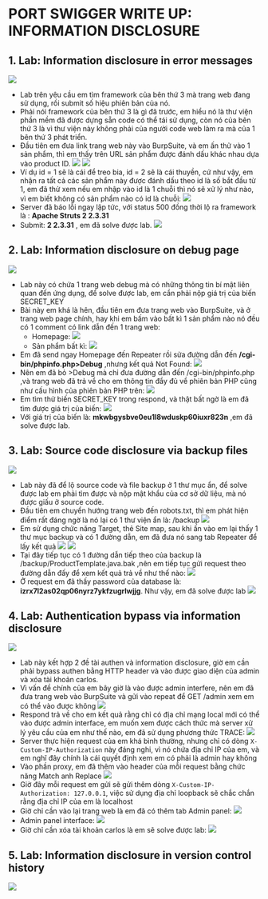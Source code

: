 # PORT SWIGGER WRITE UP: INFORMATION DISCLOSURE

## 1. Lab: Information disclosure in error messages
![](https://i.imgur.com/pOf2B45.png)

- Lab trên yêu cầu em tìm framework của bên thứ 3 mà trang web đang sử dụng, rồi submit số hiệu phiên bản của nó.
- Phải nói framework của bên thứ 3 là gì đã trước, em hiểu nó là thư viện phần mềm đã được dựng sẵn code có thể tái sử dụng, còn nó của bên thứ 3 là vì thư viện này không phải của người code web làm ra mà của 1 bên thứ 3 phát triển.
- Đầu tiên em đưa link trang web này vào BurpSuite, và em ấn thử vào 1 sản phẩm, thì em thấy trên URL sản phẩm được đánh dấu khác nhau dựa vào product ID.
    ![](https://i.imgur.com/PeHqdLe.png)
    ![](https://i.imgur.com/f6bwmIE.png)
- Ví dụ id = 1 sẽ là cái để treo bia, id = 2 sẽ là cái thuyền, cứ như vậy, em nhận ra tất cả các sản phẩm này được đánh dấu theo id là số bắt đầu từ 1, em đã thử xem nếu em nhập vào id là 1 chuỗi thì nó sẽ xử lý như nào, vì em biết không có sản phẩm nào có id là chuỗi: 
    ![](https://i.imgur.com/efGUfbB.png)
- Server đã báo lỗi ngay lập tức, với status 500 đồng thời lộ ra framework là : **Apache Struts 2 2.3.31**
- Submit: **2 2.3.31** , em đã solve được lab.
    ![](https://i.imgur.com/oFvotgg.png)

## 2. Lab: Information disclosure on debug page
![](https://i.imgur.com/asta3Eg.png)

- Lab này có chứa 1 trang web debug mà có những thông tin bí mật liên quan đến ứng dụng, để solve được lab, em cần phải nộp giá trị của biến SECRET_KEY
- Bài này em khá là hên, đầu tiên em đưa trang web vào BurpSuite, và ở trang web page chính, hay khi em bấm vào bất kì 1 sản phẩm nào nó đều có 1 comment có link dẫn đến 1 trang web:
    + Homepage:
        ![](https://i.imgur.com/aDp9tRi.png)
    + Sản phẩm bất kì:
        ![](https://i.imgur.com/H48AcOM.png)
- Em đã send ngay Homepage đến Repeater rồi sửa đường dẫn đến **/cgi-bin/phpinfo.php>Debug** ,nhưng kết quả Not Found:
    ![](https://i.imgur.com/cOoPXpK.png)
- Nên em đã bỏ >Debug mà chỉ đưa đường dẫn đến /cgi-bin/phpinfo.php ,và trang web đã trả về cho em thông tin đầy đủ về phiên bản PHP cũng như cấu hình của phiên bản PHP trên:
    ![](https://i.imgur.com/be0f4q0.png)
- Em tìm thử biến SECRET_KEY trong respond, và thật bất ngờ là em đã tìm được giá trị của biến:
    ![](https://i.imgur.com/pP1ZAPT.png)
- Với giá trị của biến là: **mkwbgysbve0eu1l8wduskp60iuxr823n** ,em đã solve được lab.

## 3. Lab: Source code disclosure via backup files
![](https://i.imgur.com/1G72NkA.png)

- Lab này đã để lộ source code và file backup ở 1 thư mục ẩn, để solve được lab em phải tìm được và nộp mật khẩu của cơ sở dữ liệu, mà nó được giấu ở source code.
- Đầu tiên em chuyển hướng trang web đến robots.txt, thì em phát hiện điểm rất đáng ngờ là nó lại có 1 thư viện ẩn là: /backup
    ![](https://i.imgur.com/BXQT0zq.png)
- Em sử dụng chức năng Target, thẻ Site map, sau khi ấn vào em lại thấy 1 thư mục backup và có 1 đường dẫn, em đã đưa nó sang tab Repeater để lấy kết quả
    ![](https://i.imgur.com/fketxR7.png)
    ![](https://i.imgur.com/zpqUSqd.png)
- Tại đây tiếp tục có 1 đường dẫn tiếp theo của backup là /backup/ProductTemplate.java.bak ,nên em tiếp tục gửi request theo đường dẫn đấy để xem kết quả trả về như thế nào:
    ![](https://i.imgur.com/ZvBb28I.png)
- Ở request em đã thấy password của database là: **izrx7l2as02qp06nyrz7ykfzugrlwjjg**. Như vậy, em đã solve được lab
    ![](https://i.imgur.com/al7p7rI.png)

## 4. Lab: Authentication bypass via information disclosure
![](https://i.imgur.com/t7uR8O7.png)

- Lab này kết hợp 2 đề tài authen và information disclosure, giờ em cần phải bypass authen bằng HTTP header và vào được giao diện của admin và xóa tài khoản carlos.
- Vì vấn đề chính của em bây giờ là vào được admin interfere, nên em đã đưa trang web vào BurpSuite và gửi vào repeat để GET /admin xem em có thể vào được không
    ![](https://i.imgur.com/XQBoTdQ.png)
- Respond trả về cho em kết quả rằng chỉ có địa chỉ mạng local mới có thể vào được admin interface, em muốn xem được cách thức mà server xử lý yêu cầu của em như thế nào, em đã sử dụng phương thức TRACE:
    ![](https://i.imgur.com/A7cQTDy.png)
- Server thực hiện request của em khá bình thường, nhưng chỉ có dòng `X-Custom-IP-Authorization` này đáng nghi, vì nó chứa địa chỉ IP của em, và em nghĩ đây chính là cái quyết định xem em có phải là admin hay không
- Vào phần proxy, em đã thêm vào header của mỗi request bằng chức năng Match anh Replace
    ![](https://i.imgur.com/vtglZPU.png)
- Giờ đây mỗi request em gửi sẽ gửi thêm dòng `X-Custom-IP-Authorization: 127.0.0.1`, việc sử dụng địa chỉ loopback sẽ chắc chắn rằng địa chỉ IP của em là localhost
- Giờ chỉ cần vào lại trang web là em đã có thêm tab Admin panel:
    ![](https://i.imgur.com/667rnVn.png)
- Admin panel interface:
    ![](https://i.imgur.com/K6WjNHp.png)
- Giờ chỉ cần xóa tài khoản carlos là em sẽ solve được lab: 
    ![](https://i.imgur.com/7kOnG9N.png)

## 5. Lab: Information disclosure in version control history
![](https://i.imgur.com/8x1hwsp.png)
